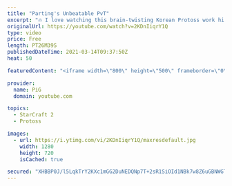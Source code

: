 ```yaml
---
title: "Parting's Unbeatable PvT"
excerpt: "🔥 I love watching this brain-twisting Korean Protoss work his magic against Terrans right now 🐷 Support PiG: https://www.pigstarcraft.com/support/  🔥 Book of Filth 2.0: https://docs.google.com/document/d/1GbpZ-qjoUQ42ZwVsmk3cYgLZ1WYNcLc9l6KUo-Zuudk/edit?usp=sharing 🔥 GSL game vs Cure in ST 2: https://www.youtube.com/watch?v=qhf_UWUyc0Y&t=351s&ab_channel=AfreecaTVeSports"
originalUrl: https://youtube.com/watch?v=2KDnIiqrY1Q
type: video
price: Free
length: PT26M39S
publishedDateTime: 2021-03-14T09:37:50Z
heat: 50

featuredContent: "<iframe width=\"800\" height=\"500\" frameborder=\"0\" src=\"https://www.youtube.com/embed/2KDnIiqrY1Q\" allow=\"accelerometer; autoplay; encrypted-media; gyroscope; picture-in-picture\" allowfullscreen></iframe>"

provider:
  name: PiG
  domain: youtube.com

topics:
  - StarCraft 2
  - Protoss

images:
  - url: https://i.ytimg.com/vi/2KDnIiqrY1Q/maxresdefault.jpg
    width: 1280
    height: 720
    isCached: true

secured: "XHBBP0J/l5LqkTrY2KXc1mGG2DuNEDQNp7T+2sR1SiOId1NBk7w8Z6uGBNWGTr6Nsc3AJlvJx18nEQRhbZPiz/3v078t+5lwYBSbNRteD9EUD62HvltCG45Cbo4wZZteJlpuAF3/nNJR268nJvLdPJprFTe0zrDwuGKGDsyAZ93RN3YcO2tn7v74U2WIrmKO++BlOSArA5o+4Ncjb62XrPSF2tygVVP5kJA2ubPdZJOYAGB59YQANwvQFWkBZlkUuUp+32pbCiWOjL7OaBVcHbBOgkdP4wHgnj6+XKDkQSstt5J74gTUNKu5F7O3XgqfZvtCj5PNQhMWu5nZoPa8raCJk1WTF7D4XYOsaGf/H0ii3AzTHrbcqbtM5ytTtMhFGkuiap6K52NHk5OziT2dcuuGlsgstFVBBgpqVU6NYoc=;9S1kwRsl7P8pnguO9PRjbA=="
---
```


